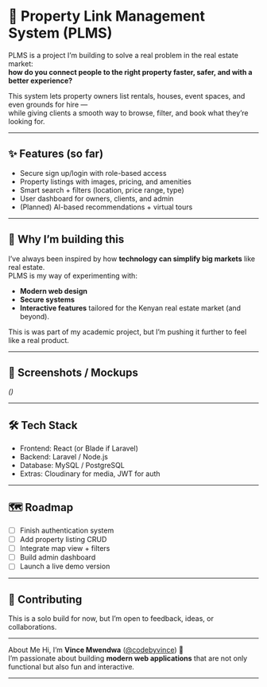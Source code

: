 # 🏡 Property Link Management System (PLMS)

PLMS is a project I’m building to solve a real problem in the real estate market:  
**how do you connect people to the right property faster, safer, and with a better experience?**

This system lets property owners list rentals, houses, event spaces, and even grounds for hire —  
while giving clients a smooth way to browse, filter, and book what they’re looking for.  

---

## ✨ Features (so far)
- Secure sign up/login with role-based access  
- Property listings with images, pricing, and amenities  
- Smart search + filters (location, price range, type)  
- User dashboard for owners, clients, and admin  
- (Planned) AI-based recommendations + virtual tours  

---

## 🚀 Why I’m building this
I’ve always been inspired by how **technology can simplify big markets** like real estate.  
PLMS is my way of experimenting with:
- **Modern web design**  
- **Secure systems**  
- **Interactive features** tailored for the Kenyan real estate market (and beyond).  

This is was part of my academic project, but I’m pushing it further to feel like a real product.  

---

## 📸 Screenshots / Mockups
*()*  

---

## 🛠️ Tech Stack
- Frontend: React (or Blade if Laravel)  
- Backend: Laravel / Node.js  
- Database: MySQL / PostgreSQL  
- Extras: Cloudinary for media, JWT for auth  

---

## 🗺️ Roadmap
- [ ] Finish authentication system  
- [ ] Add property listing CRUD  
- [ ] Integrate map view + filters  
- [ ] Build admin dashboard  
- [ ] Launch a live demo version  

---

## 🤝 Contributing
This is a solo build for now, but I’m open to feedback, ideas, or collaborations.  

---

About Me
Hi, I’m **Vince Mwendwa** ([@codebyvince](https://github.com/codebyvince)) 👋  
I’m passionate about building **modern web applications** that are not only functional but also fun and interactive.  

---